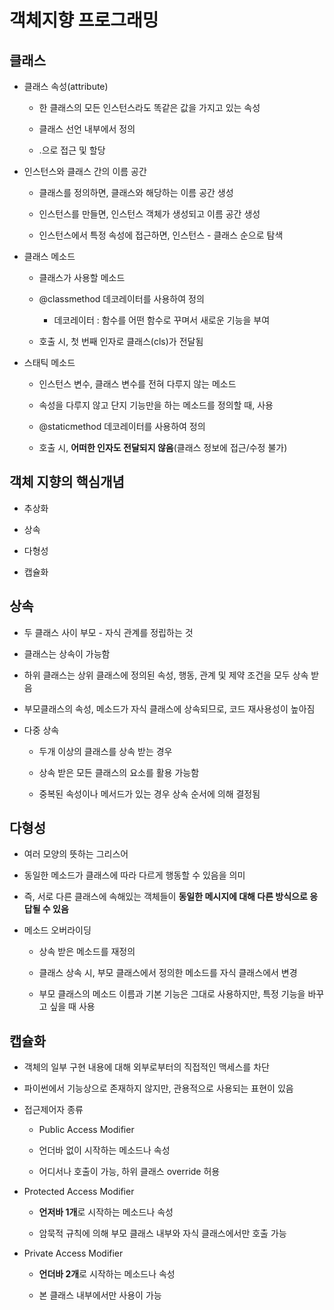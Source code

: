 # 객체지향 프로그래밍

## 클래스

- 클래스 속성(attribute)
  
  - 한 클래스의 모든 인스턴스라도 똑같은 값을 가지고 있는 속성
  
  - 클래스 선언 내부에서 정의
  
  - <classname>.<name>으로 접근 및 할당



- 인스턴스와 클래스 간의 이름 공간
  
  - 클래스를 정의하면, 클래스와 해당하는 이름 공간 생성
  
  - 인스턴스를 만들면, 인스턴스 객체가 생성되고 이름 공간 생성
  
  - 인스턴스에서 특정 속성에 접근하면, 인스턴스 - 클래스 순으로 탐색



- 클래스 메소드
  
  - 클래스가 사용할 메소드
  
  - @classmethod 데코레이터를 사용하여 정의
    
    - 데코레이터 : 함수를 어떤 함수로 꾸며서 새로운 기능을 부여
  
  - 호출 시, 첫 번째 인자로 클래스(cls)가 전달됨



- 스태틱 메소드
  
  - 인스턴스 변수, 클래스 변수를 전혀 다루지 않는 메소드
  
  - 속성을 다루지 않고 단지 기능만을 하는 메소드를 정의할 때, 사용
  
  - @staticmethod 데코레이터를 사용하여 정의
  
  - 호출 시, **어떠한 인자도 전달되지 않음**(클래스 정보에 접근/수정 불가)



## 객체 지향의 핵심개념

- 추상화

- 상속

- 다형성

- 캡슐화



## 상속

- 두 클래스 사이 부모 - 자식 관계를 정립하는 것

- 클래스는 상속이 가능함

- 하위 클래스는 상위 클래스에 정의된 속성, 행동, 관계 및 제약 조건을 모두 상속 받음

- 부모클래스의 속성, 메소드가 자식 클래스에 상속되므로, 코드 재사용성이 높아짐



- 다중 상속
  
  - 두개 이상의 클래스를 상속 받는 경우
  
  - 상속 받은 모든 클래스의 요소를 활용 가능함
  
  - 중복된 속성이나 메서드가 있는 경우 상속 순서에 의해 결정됨



## 다형성

- 여러 모양의 뜻하는 그리스어

- 동일한 메소드가 클래스에 따라 다르게 행동할 수 있음을 의미

- 즉, 서로 다른 클래스에 속해있는 객체들이 **동일한 메시지에 대해 다른 방식으로 응답될 수 있음**



- 메소드 오버라이딩
  
  - 상속 받은 메소드를 재정의
  
  - 클래스 상속 시, 부모 클래스에서 정의한 메소드를 자식 클래스에서 변경
  
  - 부모 클래스의 메소드 이름과 기본 기능은 그대로 사용하지만, 특정 기능을 바꾸고 싶을 때 사용



## 캡슐화

- 객체의 일부 구현 내용에 대해 외부로부터의 직접적인 맥세스를 차단

- 파이썬에서 기능상으로 존재하지 않지만, 관용적으로 사용되는 표현이 있음



- 접근제어자 종류
  
  - Public Access Modifier
  
  - 언더바 없이 시작하는 메소드나 속성
  
  - 어디서나 호출이 가능, 하위 클래스 override 허용

- Protected Access Modifier
  
  - **언저바 1개**로 시작하는 메소드나 속성
  
  - 암묵적 규칙에 의해 부모 클래스 내부와 자식 클래스에서만 호출 가능

- Private Access Modifier
  
  - **언더바 2개**로 시작하는 메소드나 속성
  
  - 본 클래스 내부에서만 사용이 가능


